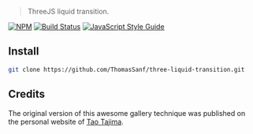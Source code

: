 > ThreeJS liquid transition.

[![NPM](https://img.shields.io/npm/v/react-fluid-gallery.svg)](https://www.npmjs.com/package/react-fluid-gallery) [![Build Status](https://travis-ci.com/transitive-bullshit/react-fluid-gallery.svg?branch=master)](https://travis-ci.com/transitive-bullshit/react-fluid-gallery) [![JavaScript Style Guide](https://img.shields.io/badge/code_style-standard-brightgreen.svg)](https://standardjs.com)

## Install

```bash
git clone https://github.com/ThomasSanf/three-liquid-transition.git
```

## Credits

The original version of this awesome gallery technique was published on the personal website of [Tao Tajima](http://taotajima.jp/).
